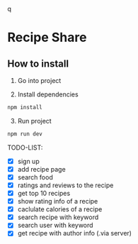 q
# Recipe Share

## How to install

1. Go into project

2. Install dependencies

```bash
npm install
```

3. Run project

```bash
npm run dev
```


TODO-LIST:
- [x] sign up
- [x] add recipe page
- [x] search food 
- [x] ratings and reviews to the recipe
- [x] get top 10 recipes
- [x] show rating info of a recipe
- [x] caclulate calories of a recipe
- [x] search recipe with keyword
- [x] search user with keyword
- [x] get recipe with author info (.via server)